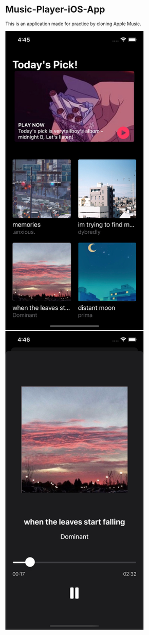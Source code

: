 # Music-Player-iOS-App

This is an application made for practice by cloning Apple Music.

<img src="mainPage.png" width="430"> <img src="playerPage.png" width="430">
